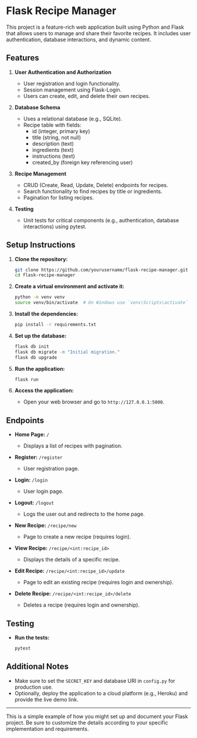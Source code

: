 # Flask Recipe Manager

This project is a feature-rich web application built using Python and Flask that allows users to manage and share their favorite recipes. It includes user authentication, database interactions, and dynamic content.

## Features

1. **User Authentication and Authorization**
    - User registration and login functionality.
    - Session management using Flask-Login.
    - Users can create, edit, and delete their own recipes.

2. **Database Schema**
    - Uses a relational database (e.g., SQLite).
    - Recipe table with fields:
        - id (integer, primary key)
        - title (string, not null)
        - description (text)
        - ingredients (text)
        - instructions (text)
        - created_by (foreign key referencing user)

3. **Recipe Management**
    - CRUD (Create, Read, Update, Delete) endpoints for recipes.
    - Search functionality to find recipes by title or ingredients.
    - Pagination for listing recipes.

4. **Testing**
    - Unit tests for critical components (e.g., authentication, database interactions) using pytest.

## Setup Instructions

1. **Clone the repository:**

    ```bash
    git clone https://github.com/yourusername/flask-recipe-manager.git
    cd flask-recipe-manager
    ```

2. **Create a virtual environment and activate it:**

    ```bash
    python -m venv venv
    source venv/bin/activate  # On Windows use `venv\Scripts\activate`
    ```

3. **Install the dependencies:**

    ```bash
    pip install -r requirements.txt
    ```

4. **Set up the database:**

    ```bash
    flask db init
    flask db migrate -m "Initial migration."
    flask db upgrade
    ```

5. **Run the application:**

    ```bash
    flask run
    ```

6. **Access the application:**
    - Open your web browser and go to `http://127.0.0.1:5000`.

## Endpoints

- **Home Page:** `/`
    - Displays a list of recipes with pagination.

- **Register:** `/register`
    - User registration page.

- **Login:** `/login`
    - User login page.

- **Logout:** `/logout`
    - Logs the user out and redirects to the home page.

- **New Recipe:** `/recipe/new`
    - Page to create a new recipe (requires login).

- **View Recipe:** `/recipe/<int:recipe_id>`
    - Displays the details of a specific recipe.

- **Edit Recipe:** `/recipe/<int:recipe_id>/update`
    - Page to edit an existing recipe (requires login and ownership).

- **Delete Recipe:** `/recipe/<int:recipe_id>/delete`
    - Deletes a recipe (requires login and ownership).

## Testing

- **Run the tests:**

    ```bash
    pytest
    ```

## Additional Notes

- Make sure to set the `SECRET_KEY` and database URI in `config.py` for production use.
- Optionally, deploy the application to a cloud platform (e.g., Heroku) and provide the live demo link.

---

This is a simple example of how you might set up and document your Flask project. Be sure to customize the details according to your specific implementation and requirements.
